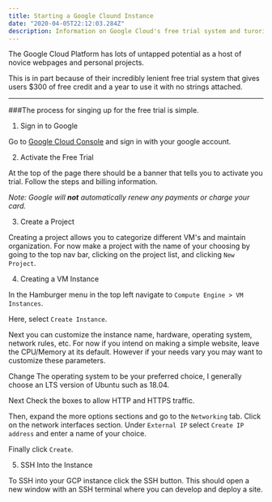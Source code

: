 ```yaml
---
title: Starting a Google Clound Instance
date: "2020-04-05T22:12:03.284Z"
description: Information on Google Cloud's free trial system and turorial for creating a Google Cloud Instance 
---
```


The Google Cloud Platform has lots of untapped potential as a host of novice webpages and personal projects.

This is in part because of their incredibly lenient free trial system that gives users $300 of free credit and a year to use it with no strings attached.

---

###The process for singing up for the free trial is simple.

1. Sign in to Google

Go to [Google Cloud Console](https://console.cloud.google.com) and sign in with your google account.


2. Activate the Free Trial

At the top of the page there should be a banner that tells you to activate you trial. Follow the steps and billing information.

*Note: Google will __not__ automatically renew any payments or charge your card.*

3. Create a Project

Creating a project allows you to categorize different VM's and maintain organization. For now make a project with the name of your choosing by going to the top nav bar, clicking on the project list, and clicking `New Project`.

4. Creating a VM Instance

In the Hamburger menu in the top left navigate to `Compute Engine > VM Instances`.

Here, select `Create Instance`.

Next you can customize the instance name, hardware, operating system, network rules, etc. For now if you intend on making a simple website, leave the CPU/Memory at its default. However if your needs vary you may want to customize these parameters.

Change The operating system to be your preferred choice, I generally choose an LTS version of Ubuntu such as 18.04.

Next Check the boxes to allow HTTP and HTTPS traffic.

Then, expand the more options sections and go to the `Networking` tab. Click on the network interfaces section. Under `External IP` select `Create IP address` and enter a name of your choice.

Finally click `Create`.

5. SSH Into the Instance

To SSH into your GCP instance click the SSH button. This should open a new window with an SSH terminal where you can develop and deploy a site.